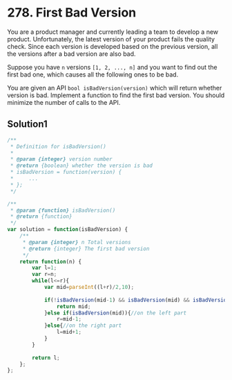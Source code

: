 # 278. First Bad Version
You are a product manager and currently leading a team to develop a new product. Unfortunately, the latest version of 
your product fails the quality check. Since each version is developed based on the previous version, all the versions after a bad version are also bad.

Suppose you have ``n`` versions ``[1, 2, ..., n]`` and you want to find out the first bad one, which causes all the following ones to be bad.

You are given an API ``bool isBadVersion(version)`` which will return whether version is bad. Implement a function to 
find the first bad version. You should minimize the number of calls to the API.

## Solution1
``` js
/**
 * Definition for isBadVersion()
 * 
 * @param {integer} version number
 * @return {boolean} whether the version is bad
 * isBadVersion = function(version) {
 *     ...
 * };
 */

/**
 * @param {function} isBadVersion()
 * @return {function}
 */
var solution = function(isBadVersion) {
    /**
     * @param {integer} n Total versions
     * @return {integer} The first bad version
     */
    return function(n) {
        var l=1;
        var r=n;
        while(l<=r){
            var mid=parseInt((l+r)/2,10);
            
            if(!isBadVersion(mid-1) && isBadVersion(mid) && isBadVersion(mid+1)){
                return mid;
            }else if(isBadVersion(mid)){//on the left part
                r=mid-1;
            }else{//on the right part
                l=mid+1;
            }
        }
        
        return l;
    };
};
```
